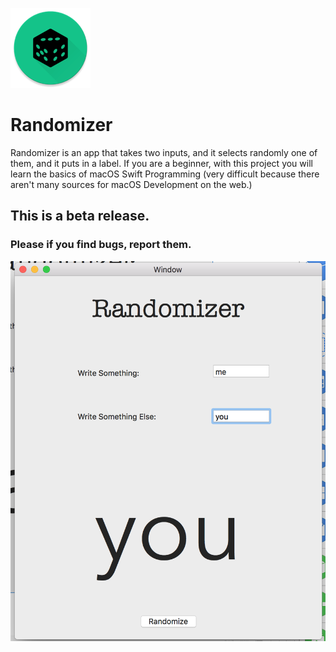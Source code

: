 ![](icons/icon_128x128.png)
# Randomizer
Randomizer is an app that takes two inputs, and it selects randomly one of them, and it puts in a label.
If you are a beginner, with this project you will learn the basics of macOS Swift Programming (very difficult because there aren't many sources for macOS Development on the web.)

## This is a beta release.

### Please if you find bugs, report them.

![](Screen.png)

